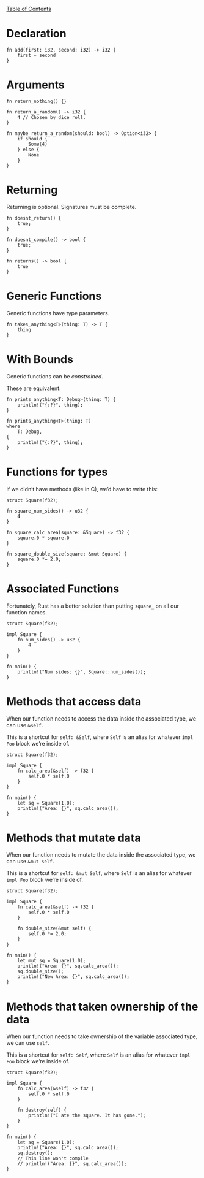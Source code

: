 [Table of Contents](./index.html)

Declaration
===========

    fn add(first: i32, second: i32) -> i32 {
        first + second
    }

Arguments
=========

    fn return_nothing() {}

    fn return_a_random() -> i32 {
        4 // Chosen by dice roll.
    }

    fn maybe_return_a_random(should: bool) -> Option<i32> {
        if should {
            Some(4)
        } else {
            None
        }
    }

Returning
=========

Returning is optional. Signatures must be complete.

    fn doesnt_return() {
        true;
    }

    fn doesnt_compile() -> bool {
        true;
    }

    fn returns() -> bool {
        true
    }

Generic Functions
=================

Generic functions have type parameters.

    fn takes_anything<T>(thing: T) -> T {
        thing
    }

With Bounds
===========

Generic functions can be *constrained*.

These are equivalent:

    fn prints_anything<T: Debug>(thing: T) {
        println!("{:?}", thing);
    }

    fn prints_anything<T>(thing: T)
    where
        T: Debug,
    {
        println!("{:?}", thing);
    }

Functions for types
===================

If we didn’t have methods (like in C), we’d have to write this:

    struct Square(f32);

    fn square_num_sides() -> u32 {
        4
    }

    fn square_calc_area(square: &Square) -> f32 {
        square.0 * square.0
    }

    fn square_double_size(square: &mut Square) {
        square.0 *= 2.0;
    }

Associated Functions
====================

Fortunately, Rust has a better solution than putting `square_` on all
our function names.

    struct Square(f32);

    impl Square {
        fn num_sides() -> u32 {
            4
        }
    }

    fn main() {
        println!("Num sides: {}", Square::num_sides());
    }

Methods that access data
========================

When our function needs to access the data inside the associated type,
we can use `&self`.

This is a shortcut for `self: &Self`, where `Self` is an alias for
whatever `impl Foo` block we’re inside of.

    struct Square(f32);

    impl Square {
        fn calc_area(&self) -> f32 {
            self.0 * self.0
        }
    }

    fn main() {
        let sq = Square(1.0);
        println!("Area: {}", sq.calc_area());
    }

Methods that mutate data
========================

When our function needs to mutate the data inside the associated type,
we can use `&mut self`.

This is a shortcut for `self: &mut Self`, where `Self` is an alias for
whatever `impl Foo` block we’re inside of.

    struct Square(f32);

    impl Square {
        fn calc_area(&self) -> f32 {
            self.0 * self.0
        }

        fn double_size(&mut self) {
            self.0 *= 2.0;
        }
    }

    fn main() {
        let mut sq = Square(1.0);
        println!("Area: {}", sq.calc_area());
        sq.double_size();
        println!("New Area: {}", sq.calc_area());
    }

Methods that taken ownership of the data
========================================

When our function needs to take ownership of the variable associated
type, we can use `self`.

This is a shortcut for `self: Self`, where `Self` is an alias for
whatever `impl Foo` block we’re inside of.

    struct Square(f32);

    impl Square {
        fn calc_area(&self) -> f32 {
            self.0 * self.0
        }

        fn destroy(self) {
            println!("I ate the square. It has gone.");
        }
    }

    fn main() {
        let sq = Square(1.0);
        println!("Area: {}", sq.calc_area());
        sq.destroy();
        // This line won't compile
        // println!("Area: {}", sq.calc_area());
    }
